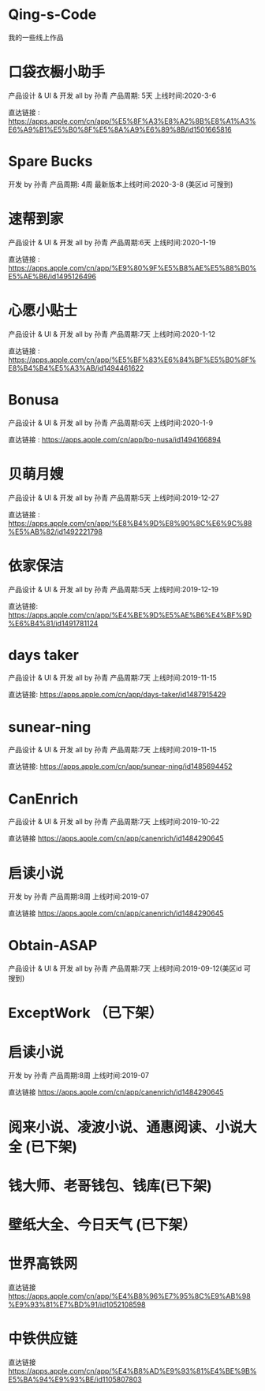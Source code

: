 # Qing-s-Code
我的一些线上作品

# 口袋衣橱小助手  

产品设计 & UI & 开发 all by 孙青  产品周期: 5天 上线时间:2020-3-6 

直达链接 : https://apps.apple.com/cn/app/%E5%8F%A3%E8%A2%8B%E8%A1%A3%E6%A9%B1%E5%B0%8F%E5%8A%A9%E6%89%8B/id1501665816

# Spare Bucks  

开发 by 孙青  产品周期: 4周 最新版本上线时间:2020-3-8 (美区id 可搜到)

# 速帮到家  

产品设计 & UI & 开发 all by 孙青  产品周期:6天 上线时间:2020-1-19

直达链接 : https://apps.apple.com/cn/app/%E9%80%9F%E5%B8%AE%E5%88%B0%E5%AE%B6/id1495126496


# 心愿小贴士  

产品设计 & UI & 开发 all by 孙青  产品周期:7天 上线时间:2020-1-12

直达链接 : https://apps.apple.com/cn/app/%E5%BF%83%E6%84%BF%E5%B0%8F%E8%B4%B4%E5%A3%AB/id1494461622


# Bonusa

产品设计 & UI & 开发 all by 孙青  产品周期:6天 上线时间:2020-1-9

直达链接 : https://apps.apple.com/cn/app/bo-nusa/id1494166894


# 贝萌月嫂  

产品设计 & UI & 开发 all by 孙青  产品周期:5天 上线时间:2019-12-27

直达链接 : https://apps.apple.com/cn/app/%E8%B4%9D%E8%90%8C%E6%9C%88%E5%AB%82/id1492221798


# 依家保洁 

产品设计 & UI & 开发 all by 孙青  产品周期:5天 上线时间:2019-12-19

直达链接: https://apps.apple.com/cn/app/%E4%BE%9D%E5%AE%B6%E4%BF%9D%E6%B4%81/id1491781124


# days taker  

产品设计 & UI & 开发 all by 孙青  产品周期:7天 上线时间:2019-11-15

直达链接: https://apps.apple.com/cn/app/days-taker/id1487915429


# sunear-ning

产品设计 & UI & 开发 all by 孙青  产品周期:7天 上线时间:2019-11-15

直达链接: https://apps.apple.com/cn/app/sunear-ning/id1485694452


# CanEnrich  

产品设计 & UI & 开发 all by 孙青  产品周期:7天 上线时间:2019-10-22

直达链接 https://apps.apple.com/cn/app/canenrich/id1484290645


# 启读小说 

开发 by 孙青  产品周期:8周 上线时间:2019-07

直达链接 https://apps.apple.com/cn/app/canenrich/id1484290645


# Obtain-ASAP  

产品设计 & UI & 开发 all by 孙青  产品周期:7天 上线时间:2019-09-12(美区id 可搜到)


# ExceptWork （已下架）


# 启读小说  

开发 by 孙青  产品周期:8周 上线时间:2019-07

直达链接 https://apps.apple.com/cn/app/canenrich/id1484290645


# 阅来小说、凌波小说、通惠阅读、小说大全 (已下架)


# 钱大师、老哥钱包、钱库(已下架)


# 壁纸大全、今日天气 (已下架）


# 世界高铁网 

直达链接 https://apps.apple.com/cn/app/%E4%B8%96%E7%95%8C%E9%AB%98%E9%93%81%E7%BD%91/id1052108598

# 中铁供应链

直达链接 https://apps.apple.com/cn/app/%E4%B8%AD%E9%93%81%E4%BE%9B%E5%BA%94%E9%93%BE/id1105807803





